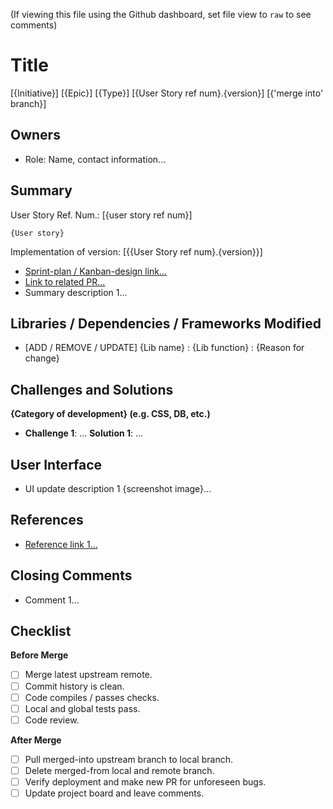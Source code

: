 (If viewing this file using the Github dashboard, set file view to `raw` to see comments)

[comments]: # "Pull Request documentation can be a self-enclosed document
to provide all the necessary information for a reviewer to undertand the 
merged code in its entirety.  This can be of use for many roles, such as 
developers new to the project, partner groups with parallel requirements, 
project managers to evaluate quality and progress, and product owners to 
understand specific functionality. This type of documentation can make a 
code review seemless and a good use of developers' time."

[comment]: # "Remove this Title section and insert Title information in 
PR Title form field above"
# Title
[{Initiative}] [{Epic}] [{Type}] [{User Story ref num}.{version}] [{'merge into' branch}]

[comments]: # "The Title can hold small identifiers that provide context
to the PR in relation to the application as a whole and that allow simple 
comparison to other PRs in the Pull Request tab. The identifiers become 
more useful if consistent across PRs and can serve as search terms. custom
'label' tags can also be added to PR with Github options and will show next 
to the Title."

## Owners
- Role: Name, contact information...

[comments]: # "The Owners list can include anyone who is involved with the PR.
Encouraging leaving name and contact info upfront encourages communication
with those who have done the heavy lifting and foster personal ownership of
the entire feature. The contact information can be, for example, an email 
address, or a github username tag. Roles can be 'developer', 'reviewer', 
'designer', etc."

## Summary
User Story Ref. Num.: [{user story ref num}]
```
{User story}
```
Implementation of version: [{{User Story ref num}.{version}}]
- [Sprint-plan / Kanban-design link...]()
- [Link to related PR...]()
- Summary description 1...

[comments]: # "The Summary can include the bulk of the description of the 
coding content and functionality.  This can include the User Story, 
descriptions on how the User Story was implemented in practice, and links 
to other project tracker tools, such as an Agile Scrum sprint plan or an 
Agile Kanban board item."

## Libraries / Dependencies / Frameworks Modified
- [ADD / REMOVE / UPDATE] {Lib name} : {Lib function} : {Reason for change}

[comments]: # "Listing changes in dependency or library can contextualize the 
use or removal of helper methods, or aid in tracking down an unexpected bug 
concurrent with an update."

## Challenges and Solutions
**{Category of development} (e.g. CSS, DB, etc.)**
- **Challenge 1**: ... **Solution 1**: ...

[comments]: # "Developers can directly benefit from the debugging processes 
of others, both in learning new unblocking flows and in understanding the 
nuances of the subject matter. Listing challenges in PRs can also be used 
to justify departures from schedule and be useful in cataloging items for later 
retrospectives."

## User Interface
- UI update description 1 {screenshot image}...

[comments]: # "A picture speaks one thousand words.  Screenshots of changes 
in UI can efficiently explain and document the progress made on the front end."

## References
- [Reference link 1...]()

[comments]: # "Putting external links in-line is often more useful than in 
a separate section, but it can be easy to forget to use reference links 
altogether when using new documentation.  The References section can serve 
as a reminder to link to supporting docs, or be an all-in-one location for 
useful links."

## Closing Comments
- Comment 1...

[comments]: # "Sometimes something needs to be said but does not fit into 
any other category. Those comments can be left here."

## Checklist
**Before Merge**
- [ ] Merge latest upstream remote.
- [ ] Commit history is clean.
- [ ] Code compiles / passes checks.
- [ ] Local and global tests pass.
- [ ] Code review.

**After Merge**
- [ ] Pull merged-into upstream branch to local branch.
- [ ] Delete merged-from local and remote branch.
- [ ] Verify deployment and make new PR for unforeseen bugs.
- [ ] Update project board and leave comments.

[comments]: # "A checklist can be a low investment tool to prevent simple,
but sometimes, costly mistakes."